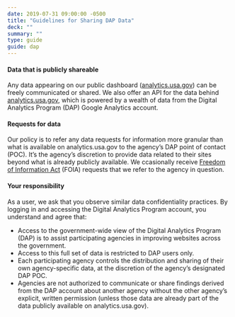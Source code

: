 ```yaml
---
date: 2019-07-31 09:00:00 -0500
title: "Guidelines for Sharing DAP Data"
deck: ""
summary: ""
type: guide
guide: dap
---
```


#### Data that is publicly shareable
Any data appearing on our public dashboard ([analytics.usa.gov](https://analytics.usa.gov/)) can be freely communicated or shared. We also offer an API for the data behind [analytics.usa.gov](https://analytics.usa.gov/), which is powered by a wealth of data from the Digital Analytics Program (DAP) Google Analytics account.

#### Requests for data
Our policy is to refer any data requests for information more granular than what is available on analytics.usa.gov to the agency’s DAP point of contact (POC). It’s the agency’s discretion to provide data related to their sites beyond what is already publicly available. We ccasionally receive [Freedom of Information Act](https://www.foia.gov/) (FOIA) requests that we refer to the agency in question.

#### Your responsibility
As a user, we ask that you observe similar data confidentiality practices. By logging in and accessing the Digital Analytics Program account, you understand and agree that: 

- Access to the government-wide view of the Digital Analytics Program (DAP) is to assist participating agencies in improving websites across the government.
- Access to this full set of data is restricted to DAP users only.
- Each participating agency controls the distribution and sharing of their own agency-specific data, at the discretion of the agency’s designated DAP POC.
- Agencies are not authorized to communicate or share findings derived from the DAP account about another agency without the other agency’s explicit, written permission (unless those data are already part of the data publicly available on analytics.usa.gov).
